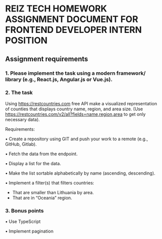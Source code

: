# REIZ TECH HOMEWORK ASSIGNMENT DOCUMENT FOR FRONTEND DEVELOPER INTERN POSITION

## Assignment requirements

### 1. Please implement the task using a modern framework/ library (e.g., React.js, Angular.js or Vue.js).

### 2. The task

Using https://restcountries.com free API make a visualized representation of counties that displays country name,
region, and area size. (Use https://restcountries.com/v2/all?fields=name,region,area to get only necessary data).

Requirements:

• Create a repository using GIT and push your work to a remote (e.g., GitHub, Gitlab).

• Fetch the data from the endpoint.

• Display a list for the data.

• Make the list sortable alphabetically by name (ascending, descending).

• Implement a filter(s) that filters countries:
- That are smaller than Lithuania by area.
- That are in “Oceania” region.

### 3. Bonus points

• Use TypeScript

• Implement pagination
